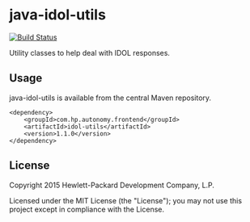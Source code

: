 # java-idol-utils

[![Build Status](https://travis-ci.org/hpautonomy/java-idol-utils.svg?branch=master)](https://travis-ci.org/hpautonomy/java-idol-utils)

Utility classes to help deal with IDOL responses.

## Usage

java-idol-utils is available from the central Maven repository.

    <dependency>
        <groupId>com.hp.autonomy.frontend</groupId>
        <artifactId>idol-utils</artifactId>
        <version>1.1.0</version>
    </dependency>

## License
Copyright 2015 Hewlett-Packard Development Company, L.P.

Licensed under the MIT License (the "License"); you may not use this project except in compliance with the License.